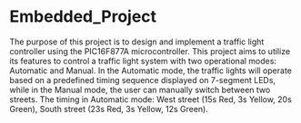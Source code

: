 # Embedded_Project
The purpose of this project is to design and implement a traffic light controller using the PIC16F877A microcontroller. This project aims to utilize its features to control a traffic light system with two operational modes: Automatic and Manual. In the Automatic mode, the traffic lights will operate based on a predefined timing sequence displayed on 7-segment LEDs, while in the Manual mode, the user can manually switch between two streets.
The timing in Automatic mode: West street (15s Red, 3s Yellow, 20s Green), South street (23s Red, 3s Yellow, 12s Green). 
